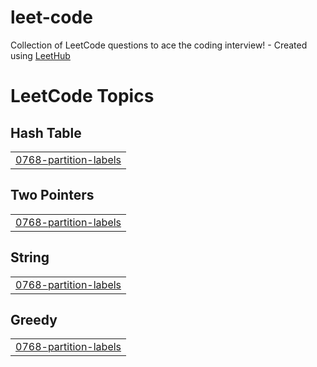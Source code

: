 # leet-code
Collection of LeetCode questions to ace the coding interview! - Created using [LeetHub](https://github.com/QasimWani/LeetHub)

<!---LeetCode Topics Start-->
# LeetCode Topics
## Hash Table
|  |
| ------- |
| [0768-partition-labels](https://github.com/SubashNadar/leet-code/tree/master/0768-partition-labels) |
## Two Pointers
|  |
| ------- |
| [0768-partition-labels](https://github.com/SubashNadar/leet-code/tree/master/0768-partition-labels) |
## String
|  |
| ------- |
| [0768-partition-labels](https://github.com/SubashNadar/leet-code/tree/master/0768-partition-labels) |
## Greedy
|  |
| ------- |
| [0768-partition-labels](https://github.com/SubashNadar/leet-code/tree/master/0768-partition-labels) |
<!---LeetCode Topics End-->